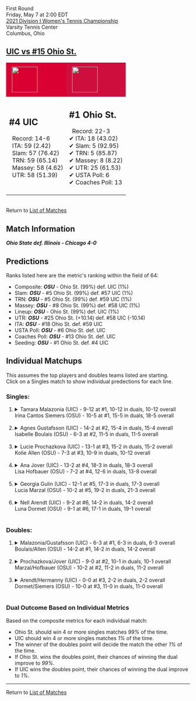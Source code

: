 First Round  
Friday, May 7 at 2:00 EDT  
[2021 Division I Women's Tennis Championship](../index.md)  
Varsity Tennis Center  
Columbus, Ohio  
## [UIC vs #15 Ohio St.](https://www.ncaa.com/game/5833675)  

<table><tr style="background-color: #d9d9d9 !important"><td style="background-color: #DB0032 !important"><img src="https://www.ncaa.com/sites/default/files/images/logos/schools/i/ill-chicago.70.png" width="70" height="70" style="padding: 8px;" /></td><td style="background-color: #CE0F3E !important"><img src="https://www.ncaa.com/sites/default/files/images/logos/schools/o/ohio-st.70.png" width="70" height="70" style="padding: 8px;" /></td></tr><tr>
<td>  

<h2>#4 UIC</h2>  
&nbsp; Record: 14-6<br>  
&nbsp; ITA: 59 (2.42)<br>  
&nbsp; Slam: 57 (76.42)<br>  
&nbsp; TRN: 59 (65.14)<br>  
&nbsp; Massey: 58 (4.62)<br>  
&nbsp; UTR: 58 (51.39)<br>  
<br>  

</td>
<td>  

<h2>#1 Ohio St.</h2>  
&nbsp; Record: 22-3<br>  
&#10004; ITA: 18 (43.02)<br>  
&#10004; Slam: 5 (92.95)<br>  
&#10004; TRN: 5 (85.87)<br>  
&#10004; Massey: 8 (8.22)<br>  
&#10004; UTR: 25 (61.53)<br>  
&#10004; USTA Poll: 6<br>  
&#10004; Coaches Poll: 13<br>  
<br>  

</td>
</tr></table>  


<br>Return to [List of Matches](../index.md)  

## Match Information  
***Ohio State def. Illinois - Chicago 4-0***  

## Predictions  

Ranks listed here are the metric's ranking within the field of 64:  
- Composite: ***OSU*** - Ohio St. (99%) def. UIC (1%)  
- Slam: ***OSU*** - #5 Ohio St. (99%) def. #57 UIC (1%)  
- TRN: ***OSU*** - #5 Ohio St. (99%) def. #59 UIC (1%)  
- Massey: ***OSU*** - #8 Ohio St. (99%) def. #58 UIC (1%)  
- Lineup: ***OSU*** - Ohio St. (99%) def. UIC (1%)  
- UTR: ***OSU*** - #25 Ohio St. (+10.14) def. #58 UIC (-10.14)  
- ITA: ***OSU*** - #18 Ohio St. def. #59 UIC  
- USTA Poll: ***OSU*** - #6 Ohio St. def. UIC  
- Coaches Poll: ***OSU*** - #13 Ohio St. def. UIC  
- Seeding: ***OSU*** - #1 Ohio St. def. #4 UIC  

## Individual Matchups  
This assumes the top players and doubles teams listed are starting.  
Click on a Singles match to show individual predections for each line.  

### Singles:  

<ol>
<li><details>
<summary markdown="span">Tamara Malazonia (UIC) - 9-12 at #1, 10-12 in duals, 10-12 overall<br>Irina Cantos Siemers (OSU) - 10-5 at #1, 15-5 in duals, 18-5 overall</summary>
<h4>Predictions</h4><ul>
<li>Composite: <b><i>OSU</i></b> - Siemers (99%) def. Malazonia (1%)</li>  
<li>Slam: <b><i>OSU</i></b> - Siemers (99%) def. Malazonia (1%)</li>  
<li>TRN: <b><i>OSU</i></b> - Siemers (99%) def. Malazonia (1%)</li>  
<li>Massey: <b><i>OSU</i></b> - Siemers (99%) def. Malazonia (1%)</li>  
<li>UTR: <b><i>OSU</i></b> - Siemers (99%) def. Malazonia (1%)</li>  
<li>ITA: <b><i>OSU</i></b> - Siemers (24.34) def. Malazonia (0.00)</li>  
</ul>
</details>&nbsp;</li>
<li><details>
<summary markdown="span">Agnes Gustafsson (UIC) - 14-2 at #2, 15-4 in duals, 15-4 overall<br>Isabelle Boulais (OSU) - 6-3 at #2, 11-5 in duals, 11-5 overall</summary>
<h4>Predictions</h4><ul>
<li>Composite: <b><i>OSU</i></b> - Boulais (98%) def. Gustafsson (2%)</li>  
<li>Slam: <b><i>OSU</i></b> - Boulais (98%) def. Gustafsson (2%)</li>  
<li>TRN: <b><i>OSU</i></b> - Boulais (99%) def. Gustafsson (1%)</li>  
<li>Massey: <b><i>OSU</i></b> - Boulais (99%) def. Gustafsson (1%)</li>  
<li>UTR: <b><i>OSU</i></b> - Boulais (96%) def. Gustafsson (4%)</li>  
<li>ITA: <b><i>OSU</i></b> - Boulais (2.65) def. Gustafsson (1.82)</li>  
</ul>
</details>&nbsp;</li>
<li><details>
<summary markdown="span">Lucie Prochazkova (UIC) - 13-1 at #3, 15-2 in duals, 15-2 overall<br>Kolie Allen (OSU) - 7-3 at #3, 10-9 in duals, 10-12 overall</summary>
<h4>Predictions</h4><ul>
<li>Composite: <b><i>OSU</i></b> - Allen (88%) def. Prochazkova (12%)</li>  
<li>Slam: <b><i>OSU</i></b> - Allen (95%) def. Prochazkova (5%)</li>  
<li>TRN: <b><i>OSU</i></b> - Allen (84%) def. Prochazkova (16%)</li>  
<li>Massey: <b><i>OSU</i></b> - Allen (79%) def. Prochazkova (21%)</li>  
<li>UTR: <b><i>OSU</i></b> - Allen (96%) def. Prochazkova (4%)</li>  
<li>ITA: <b><i>UIC</i></b> - Prochazkova (3.17) def. Allen (1.59)</li>  
</ul>
</details>&nbsp;</li>
<li><details>
<summary markdown="span">Ana Jover (UIC) - 13-2 at #4, 18-3 in duals, 18-3 overall<br>Lisa Hofbauer (OSU) - 7-2 at #4, 12-6 in duals, 13-8 overall</summary>
<h4>Predictions</h4><ul>
<li>Composite: <b><i>OSU</i></b> - Hofbauer (96%) def. Jover (4%)</li>  
<li>Slam: <b><i>OSU</i></b> - Hofbauer (98%) def. Jover (2%)</li>  
<li>TRN: <b><i>OSU</i></b> - Hofbauer (98%) def. Jover (2%)</li>  
<li>Massey: <b><i>OSU</i></b> - Hofbauer (91%) def. Jover (9%)</li>  
<li>UTR: <b><i>OSU</i></b> - Hofbauer (97%) def. Jover (3%)</li>  
<li>ITA: <b><i>UIC</i></b> - Jover (2.79) def. Hofbauer (2.47)</li>  
</ul>
</details>&nbsp;</li>
<li><details>
<summary markdown="span">Georgia Gulin (UIC) - 12-1 at #5, 17-3 in duals, 17-3 overall<br>Lucia Marzal (OSU) - 10-2 at #5, 19-2 in duals, 21-3 overall</summary>
<h4>Predictions</h4><ul>
<li>Composite: <b><i>OSU</i></b> - Marzal (97%) def. Gulin (3%)</li>  
<li>Slam: <b><i>OSU</i></b> - Marzal (99%) def. Gulin (1%)</li>  
<li>TRN: <b><i>OSU</i></b> - Marzal (99%) def. Gulin (1%)</li>  
<li>Massey: <b><i>OSU</i></b> - Marzal (94%) def. Gulin (6%)</li>  
<li>UTR: <b><i>OSU</i></b> - Marzal (98%) def. Gulin (2%)</li>  
<li>ITA: <b><i>OSU</i></b> - Marzal (3.08) def. Gulin (2.79)</li>  
</ul>
</details>&nbsp;</li>
<li><details>
<summary markdown="span">Nell Arendt (UIC) - 9-2 at #6, 14-2 in duals, 14-2 overall<br>Luna Dormet (OSU) - 9-1 at #6, 17-1 in duals, 19-1 overall</summary>
<h4>Predictions</h4><ul>
<li>Composite: <b><i>OSU</i></b> - Dormet (99%) def. Arendt (1%)</li>  
<li>Slam: <b><i>OSU</i></b> - Dormet (99%) def. Arendt (1%)</li>  
<li>TRN: <b><i>OSU</i></b> - Dormet (99%) def. Arendt (1%)</li>  
<li>Massey: <b><i>OSU</i></b> - Dormet (99%) def. Arendt (1%)</li>  
<li>UTR: <b><i>OSU</i></b> - Dormet (98%) def. Arendt (2%)</li>  
<li>ITA: <b><i>OSU</i></b> - Dormet (3.78) def. Arendt (3.01)</li>  
</ul>
</details>&nbsp;</li>
</ol>

### Doubles:  

<ol>
<li><details>
<summary markdown="span">Malazonia/Gustafsson (UIC) - 6-3 at #1, 6-3 in duals, 6-3 overall<br>Boulais/Allen (OSU) - 14-2 at #1, 14-2 in duals, 14-2 overall</summary>
<br>Sorry, we don't have any metrics for this match
</details>&nbsp;</li>
<li><details>
<summary markdown="span">Prochazkova/Jover (UIC) - 9-0 at #2, 10-1 in duals, 10-1 overall<br>Marzal/Hofbauer (OSU) - 10-2 at #2, 11-2 in duals, 11-2 overall</summary>
<br>Sorry, we don't have any metrics for this match
</details>&nbsp;</li>
<li><details>
<summary markdown="span">Arendt/Hermanny (UIC) - 0-0 at #3, 2-2 in duals, 2-2 overall<br>Dormet/Siemers (OSU) - 10-0 at #3, 11-0 in duals, 11-0 overall</summary>
<br>Sorry, we don't have any metrics for this match
</details>&nbsp;</li>
</ol>

### Dual Outcome Based on Individual Metrics  
  
Based on the composite metrics for each individual match:  
- Ohio St. should win 4 or more singles matches _99%_ of the time.  
- UIC should win 4 or more singles matches _1%_ of the time.  
- The winner of the doubles point will decide the match the other _1%_ of the time.  
- If Ohio St. wins the doubles point, their chances of winning the dual improve to _99%_.  
- If UIC wins the doubles point, their chances of winning the dual improve to _1%_.  
  
------

Return to [List of Matches](../index.md)  
